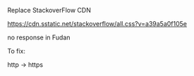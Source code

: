 Replace StackoverFlow CDN

https://cdn.sstatic.net/stackoverflow/all.css?v=a39a5a0f105e

no response in Fudan

To fix:

http -> https
